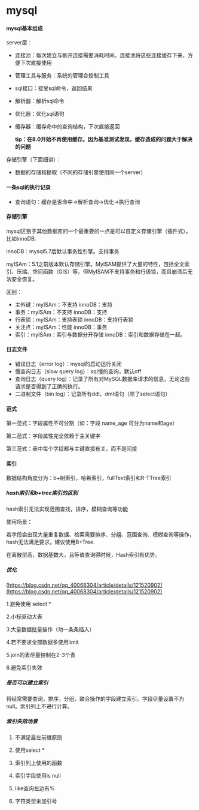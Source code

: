 # mysql

#### mysql基本组成

server层：

- 连接池：每次建立与断开连接需要消耗时间。连接池将这些连接缓存下来，方便下次直接使用

- 管理工具与服务：系统的管理合控制工具

- sql接口：接受sql命令，返回结果

- 解析器：解析sql命令

- 优化器：优化sql语句

- 缓存器：缓存命中的查询结构，下次直接返回

  **tip：在8.0开始不再使用缓存。因为基准测试发现，缓存造成的问题大于解决的问题**

存储引擎（下面细讲）：

- 数据的存储和提取（不同的存储引擎使用同一个server）

#### 一条sql的执行记录

- 查询语句：缓存是否命中->解析查询->优化->执行查询

#### 存储引擎

mysql区别于其他数据库的一个最重要的一点是可以自定义存储引擎（插件式），比如innoDB.

innoDB：mysql5.7后默认事务性引擎。支持事务

myISAm：5.1之前版本默认存储引擎。MyISAM提供了大量的特性，包括全文索引、压缩、空间函数（GIS）等，但MyISAM不支持事务和行级锁，而且崩溃后无法安全恢复。

区别：        

- 主外键：myISAm：不支持             innoDB：支持
- 事务：myISAm：不支持             innoDB：支持
- 行表锁：myISAm：支持表锁             innoDB：支持行表锁
- 关注点：myISAm：性能             innoDB：事务
- 索引：myISAm：索引与数据分开存储    innoDB：索引和数据存储在一起。

#### 日志文件

- 错误日志（error log）：mysql的启动运行关闭
- 慢查询日志（slow query log）：sql慢的查询，默认off
- 查询日志（query log）：记录了所有对MySQL数据库请求的信息，无论这些请求是否得到了正确的执行。
- 二进制文件（bin log）：记录所有ddl，dml语句（除了select语句）

#### 范式

第一范式：字段属性不可分割（如：字段 name_age 可分为name和age）

第二范式：字段属性完全依赖于主关键字

第三范式：表中每个字段都与主键直接有关，而不是间接

#### 索引

数据结构角度分为：b+树索引，哈希索引，fullText索引和R-TTree索引


##### hash索引和b+tree索引的区别

hash索引无法实现范围查找，排序，模糊查询等功能

使用场景：

若字段会出现大量重复数据、检索需要排序、分组、范围查询、模糊查询等操作，hash无法满足要求，建议使用B+Tree.

在离散型高，数据基数大，且等值查询得时候，Hash索引有优势。

##### 优化

[https://blog.csdn.net/qq_40068304/article/details/121520902](https://blog.csdn.net/qq_40068304/article/details/121520902)

1.避免使用 select *

2.小标驱动大表

3.大量数据批量操作（勿一条条插入）

4.若不要求全部数据多使用limit

5.join的表尽量控制在2-3个表

6.避免索引失效

##### 是否可以建立索引

将经常需要查询，排序，分组，联合操作的字段建立索引。字段尽量设置不为null。索引列上不进行计算。

##### 索引失效场景

1.  不满足最左前缀原则

2.  使用select *

3.  索引列上使用的函数

4.  索引字段使用is null

5.  like查询左边有%

6.  字符类型未加引号